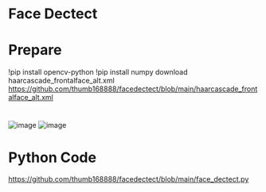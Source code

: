 # Face Dectect

# Prepare

  !pip install opencv-python
  !pip install numpy
  download haarcascade_frontalface_alt.xml https://github.com/thumb168888/facedectect/blob/main/haarcascade_frontalface_alt.xml
# 

![image](https://github.com/thumb168888/facedectect/blob/main/facedectect.JPG)
![image](https://github.com/thumb168888/facedectect/blob/main/facedectect_numpy.JPG)


# Python Code
https://github.com/thumb168888/facedectect/blob/main/face_dectect.py

